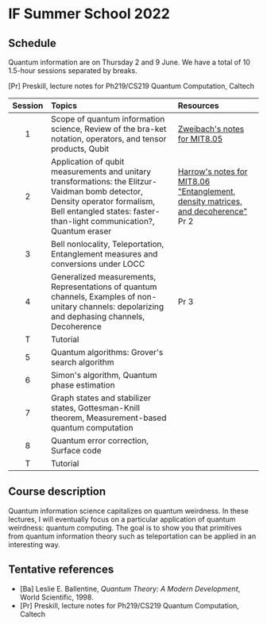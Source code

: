 # IF Summer School 2022

## Schedule

Quantum information are on Thursday 2 and 9 June. We have a total of 10 1.5-hour sessions separated by breaks.

[Pr] Preskill, lecture notes for Ph219/CS219 Quantum Computation, Caltech

|Session| Topics | Resources |
|:----:|:--------------|:-------|
|1|Scope of quantum information science, Review of the bra-ket notation, operators, and tensor products, Qubit <br> | [Zweibach's notes for MIT8.05](https://ocw.mit.edu/courses/8-05-quantum-physics-ii-fall-2013/pages/lecture-notes/)|
|2|Application of qubit measurements and unitary transformations: the Elitzur-Vaidman bomb detector, Density operator formalism, Bell entangled states: faster-than-light communication?, Quantum eraser |[Harrow's notes for MIT8.06 "Entanglement, density matrices, and decoherence"](https://ocw.mit.edu/courses/8-06-quantum-physics-iii-spring-2016/resources/mit8_06s16_chap3/) <br> Pr 2 |   
|3| Bell nonlocality, Teleportation, Entanglement measures and conversions under LOCC | |
|4| Generalized measurements, Representations of quantum channels, Examples of non-unitary channels: depolarizing and dephasing channels, Decoherence |Pr 3|
|T|Tutorial|
|5| Quantum algorithms: Grover's search algorithm||
|6| Simon's algorithm, Quantum phase estimation||
|7| Graph states and stabilizer states, Gottesman-Knill theorem, Measurement-based quantum computation||
|8| Quantum error correction, Surface code||
|T|Tutorial|


## Course description
Quantum information science capitalizes on quantum weirdness. In these lectures, I will eventually focus on a particular application of quantum weirdness: quantum computing. The goal is to show you that primitives from quantum information theory such as teleportation can be applied in an interesting way.


## Tentative references
* [Ba] Leslie E. Ballentine, *Quantum Theory: A Modern Development*, World Scientific, 1998.
* [Pr] Preskill, lecture notes for Ph219/CS219 Quantum Computation, Caltech

<!-- 
* [Ma] E.B. Manoukian, *Quantum Theory: A Wide Spectrum*, Springer, 2006.
* [C-T] Claude Cohen-Tannoudji, Bernard Diu, and Franck Laloë, *Quantum Mechanics*, 2 volumes, Wiley-VCH, 1977. 
* [Sh] R. Shankar, *Principles of Quantum Mechanics*, 2nd ed., Plenum Press 1994. 
* [Ba] Leslie E. Ballentine, *Quantum Theory: A Modern Development*, World Scientific, 1998.
* [SW] Benjamin Schumacher and Michael Westmoreland, *Quantum Processes, Systems, & Information*, Cambridge University Press, 2010. 

### Further resources

* [Lecture notes](http://bohr.physics.berkeley.edu/classes/221/1011/221a.html) for Physics 221A Quantum Mechanics by Robert Littlejohn, UC Berkeley-->
